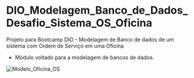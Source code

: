 # DIO_Modelagem_Banco_de_Dados_Desafio_Sistema_OS_Oficina
Projeto para Bootcamp DIO - Modelagem de Banco de dados de um sistema com Ordem de Serviço em uma Oficina

- Módulo voltado para a modelagem de bancos de dados.

![Modelo_Oficina_OS](https://user-images.githubusercontent.com/91021711/196012209-3785e909-b32d-4890-bb14-bf2a4fc23fb8.png)
